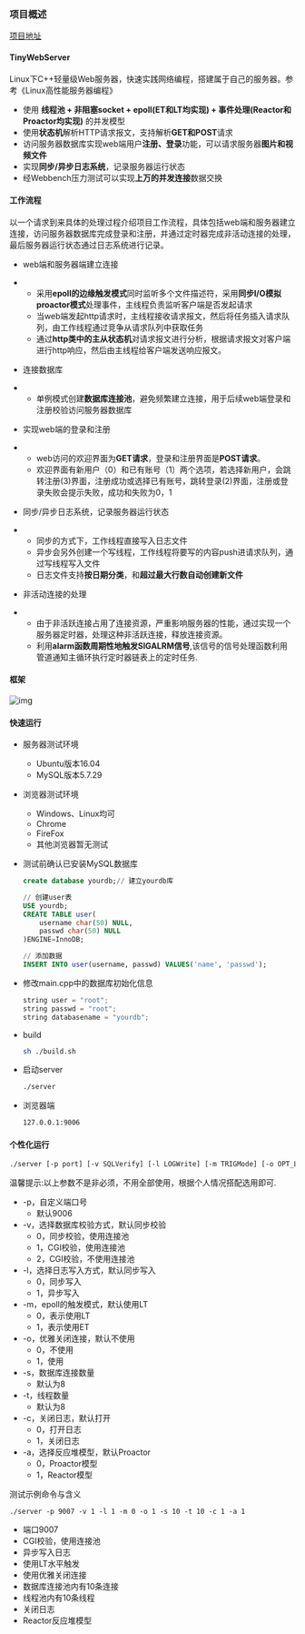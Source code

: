 ### 项目概述

[项目地址](https://github.com/ZWiley/TinyWebServer)

#### TinyWebServer

Linux下C++轻量级Web服务器，快速实践网络编程，搭建属于自己的服务器。参考《Linux高性能服务器编程》

- 使用 **线程池 + 非阻塞socket + epoll(ET和LT均实现) + 事件处理(Reactor和Proactor均实现)** 的并发模型
- 使用**状态机**解析HTTP请求报文，支持解析**GET和POST**请求
- 访问服务器数据库实现web端用户**注册、登录**功能，可以请求服务器**图片和视频文件**
- 实现**同步/异步日志系统**，记录服务器运行状态
- 经Webbench压力测试可以实现**上万的并发连接**数据交换

#### 工作流程

以一个请求到来具体的处理过程介绍项目工作流程，具体包括web端和服务器建立连接，访问服务器数据库完成登录和注册，并通过定时器完成非活动连接的处理，最后服务器运行状态通过日志系统进行记录。

- web端和服务器端建立连接

- - 采用**epoll的边缘触发模式**同时监听多个文件描述符，采用**同步I/O模拟proactor模式**处理事件，主线程负责监听客户端是否发起请求
  - 当web端发起http请求时，主线程接收请求报文，然后将任务插入请求队列，由工作线程通过竞争从请求队列中获取任务
  - 通过**http类中的主从状态机**对请求报文进行分析，根据请求报文对客户端进行http响应，然后由主线程给客户端发送响应报文。

- 连接数据库

- - 单例模式创建**数据库连接池**，避免频繁建立连接，用于后续web端登录和注册校验访问服务器数据库

- 实现web端的登录和注册

- - web访问的欢迎界面为**GET请求**，登录和注册界面是**POST请求**。
  - 欢迎界面有新用户（0）和已有账号（1）两个选项，若选择新用户，会跳转注册(3)界面，注册成功或选择已有账号，跳转登录(2)界面，注册或登录失败会提示失败，成功和失败为0，1

- 同步/异步日志系统，记录服务器运行状态

- - 同步的方式下，工作线程直接写入日志文件
  - 异步会另外创建一个写线程，工作线程将要写的内容push进请求队列，通过写线程写入文件
  - 日志文件支持**按日期分类**，和**超过最大行数自动创建新文件**

- 非活动连接的处理

- - 由于非活跃连接占用了连接资源，严重影响服务器的性能，通过实现一个服务器定时器，处理这种非活跃连接，释放连接资源。
  - 利用**alarm函数周期性地触发SIGALRM信号**,该信号的信号处理函数利用管道通知主循环执行定时器链表上的定时任务.

#### 框架

![img](https://camo.githubusercontent.com/6b747c9f39746d25a97a5b22e18199833a679e69/687474703a2f2f7777312e73696e61696d672e636e2f6c617267652f303035544a3263376c79316765306a3161747135686a33306736306c6d3077342e6a7067)

#### 快速运行

- 服务器测试环境

  - Ubuntu版本16.04
  - MySQL版本5.7.29

- 浏览器测试环境

  - Windows、Linux均可
  - Chrome
  - FireFox
  - 其他浏览器暂无测试

- 测试前确认已安装MySQL数据库

  ```sql
  create database yourdb;// 建立yourdb库
  
  // 创建user表
  USE yourdb;
  CREATE TABLE user(
      username char(50) NULL,
      passwd char(50) NULL
  )ENGINE=InnoDB;
  
  // 添加数据
  INSERT INTO user(username, passwd) VALUES('name', 'passwd');
  ```
  
- 修改main.cpp中的数据库初始化信息

  ```c
  string user = "root";
  string passwd = "root";
  string databasename = "yourdb";
  ```
  
- build

  ```sh
  sh ./build.sh
  ```

- 启动server

  ```sh
  ./server
  ```

- 浏览器端

  ```sh
  127.0.0.1:9006
  ```

#### 个性化运行

```sh
./server [-p port] [-v SQLVerify] [-l LOGWrite] [-m TRIGMode] [-o OPT_LINGER] [-s sql_num] [-t thread_num] [-c close_log] [-a actor_model]
```

温馨提示:以上参数不是非必须，不用全部使用，根据个人情况搭配选用即可.

- -p，自定义端口号
  - 默认9006
- -v，选择数据库校验方式，默认同步校验
  - 0，同步校验，使用连接池
  - 1，CGI校验，使用连接池
  - 2，CGI校验，不使用连接池
- -l，选择日志写入方式，默认同步写入
  - 0，同步写入
  - 1，异步写入
- -m，epoll的触发模式，默认使用LT
  - 0，表示使用LT
  - 1，表示使用ET
- -o，优雅关闭连接，默认不使用
  - 0，不使用
  - 1，使用
- -s，数据库连接数量
  - 默认为8
- -t，线程数量
  - 默认为8
- -c，关闭日志，默认打开
  - 0，打开日志
  - 1，关闭日志
- -a，选择反应堆模型，默认Proactor
  - 0，Proactor模型
  - 1，Reactor模型

测试示例命令与含义

```
./server -p 9007 -v 1 -l 1 -m 0 -o 1 -s 10 -t 10 -c 1 -a 1
```

-  端口9007
-  CGI校验，使用连接池
-  异步写入日志
-  使用LT水平触发
-  使用优雅关闭连接
-  数据库连接池内有10条连接
-  线程池内有10条线程
-  关闭日志
-  Reactor反应堆模型
